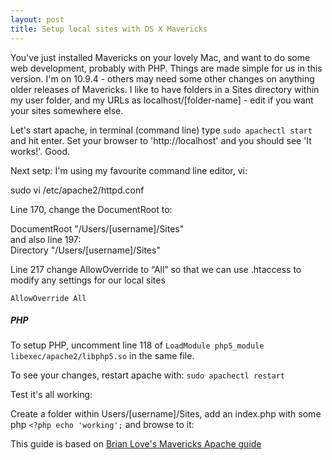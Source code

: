 ```yaml
---
layout: post
title: Setup local sites with OS X Mavericks
---
```


You've just installed Mavericks on your lovely Mac, and want to do some web development, probably with PHP. Things are made simple for us in this version. I'm on 10.9.4 - others may need some other changes on anything older releases of Mavericks. I like to have folders in a Sites directory within my user folder, and my URLs as localhost/[folder-name] - edit if you want your sites somewhere else.

Let's start apache, in terminal (command line) type `sudo apachectl start` and hit enter. Set your browser to 'http://localhost' and you should see 'It works!'. Good.

Next setp: I'm using my favourite command line editor, vi:
<div class="message">
sudo vi /etc/apache2/httpd.conf
</div>

Line 170, change the DocumentRoot to:
<div class="message">
DocumentRoot "/Users/[username]/Sites"
</div>
and also line 197:
<div class="message">
Directory "/Users/[username]/Sites"
</div>

Line 217 change AllowOverride to “All” so that we can use .htaccess to modify any settings for our local sites

`AllowOverride All`

##### PHP #####
To setup PHP, uncomment line 118 of `LoadModule php5_module libexec/apache2/libphp5.so` in the same file.

To see your changes, restart apache with:
`sudo apachectl restart`

Test it's all working:

Create a folder within Users/[username]/Sites, add an index.php with some php `<?php echo 'working';` and browse to it:


This guide is based on [Brian Love's Mavericks Apache guide](http://brianflove.com/2013/10/23/os-x-mavericks-and-apache/)
